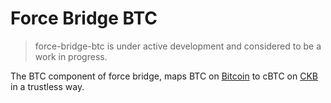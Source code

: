 # Force Bridge BTC

> force-bridge-btc is under active development and considered to be a work in progress.

The BTC component of force bridge, maps BTC on [Bitcoin](https://github.com/bitcoin/bitcoin) to cBTC on [CKB](https://github.com/nervosnetwork/ckb) in a trustless way.

